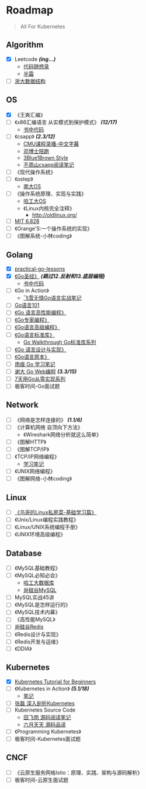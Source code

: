 # Roadmap

> All For Kubernetes

## Algorithm
- [x] Leetcode ***(ing...)***
    - [代码随想录](https://programmercarl.com/)
    - [半霜](https://github.com/halfrost/LeetCode-Go)
- [ ] [浙大数据结构](https://www.icourse163.org/learn/ZJU-93001?tid=1465570445#/learn/content)

## OS
- [x] 《王爽汇编》
- [ ] 《x86汇编语言 从实模式到保护模式》 ***(12/17)***
    - [书中代码](https://github.com/chengleqi/x86-asm-book-source)
- [ ] 《csapp》 ***(2.3/12)***
    - [CMU课程录播-中文字幕](https://www.bilibili.com/video/BV1iW411d7hd)
    - [邓博士陪跑](https://www.bilibili.com/video/BV1hf4y1P7qW)
    - [3Blue1Brown Style](https://www.bilibili.com/video/BV1cD4y1D7uR)
    - [不周山csapp阅读笔记](https://wdxtub.com/work/)
- [ ] 《现代操作系统》
- [ ] 《ostep》
    - [南大OS](https://www.bilibili.com/video/BV1N741177F5)
- [ ] 《操作系统原理、实现与实践》
    - [哈工大OS](https://www.bilibili.com/video/BV1d4411v7u7)
    - 《Linux内核完全注释》
        - http://oldlinux.org/
- [ ] [MIT 6.828](https://pdos.csail.mit.edu/6.828/2019/schedule.html)
- [ ] 《Orange'S:一个操作系统的实现》
- [ ] 《图解系统-小林coding》

## Golang
- [x] [practical-go-lessons](https://www.practical-go-lessons.com/)
- [x] [《Go圣经》](https://wizardforcel.gitbooks.io/build-web-application-with-golang/content/preface.html) ***(跳过12.反射和13.底层编程)***
    - [书中代码](https://github.com/chengleqi/goBible)
- [ ] 《Go in Action》
    - [飞雪无情Go语言实战笔记](https://www.flysnow.org/2017/03/04/go-in-action-go-package.html)
- [ ] [Go语言101](https://gfw.go101.org/article/101.html)
- [ ] [《Go 语言高性能编程》](https://geektutu.com/post/high-performance-go.html)
- [ ] [《Go专家编程》](https://rainbowmango.gitbook.io/go/)
- [ ] [《Go语言高级编程》](https://chai2010.cn/advanced-go-programming-book/)
- [ ] [《Go语言标准库》](https://github.com/polaris1119/The-Golang-Standard-Library-by-Example)
    - [Go Walkthrough Go标准库系列](https://medium.com/go-walkthrough)
- [ ] [《Go 语言设计与实现》](https://draveness.me/golang/)
- [ ] [《Go语言原本》](https://golang.design/under-the-hood/)
- [ ] [雨痕 Go 学习笔记](https://github.com/qyuhen/book)
- [ ] [谢大 Go Web编程](https://wizardforcel.gitbooks.io/build-web-application-with-golang/content/preface.html) ***(3.3/15)***
- [ ] [7天用Go从零实现系列](https://geektutu.com/post/gee.html)
- [ ] 极客时间-Go面试题

## Network
- [ ] 《网络是怎样连接的》 ***(1.1/6)***
- [ ] 《计算机网络 自顶向下方法》
    - 《Wireshark网络分析就这么简单》
- [ ] 《图解HTTP》
- [ ] 《图解TCP/IP》
- [ ] 《TCP/IP网络编程》
    - [学习笔记](https://github.com/riba2534/TCP-IP-NetworkNote)
- [ ] 《UNIX网络编程》
- [ ] 《图解网络-小林coding》

## Linux
- [ ] [《鸟哥的Linux私房菜-基础学习篇》](https://wizardforcel.gitbooks.io/vbird-linux-basic-4e/content/index.html)
- [ ] 《Unix/Linux编程实践教程》
- [ ] 《Linux/UNIX系统编程手册》
- [ ] 《UNIX环境高级编程》

## Database
- [ ] 《MySQL基础教程》
- [ ] 《MySQL必知必会》
    - [哈工大数据库](https://www.bilibili.com/video/BV1PJ411F78b)
    - [尚硅谷MySQL](https://www.bilibili.com/video/BV1iq4y1u7vj)
- [ ] MySQL实战45讲
- [ ] 《MySQL是怎样运行的》
- [ ] 《MySQL技术内幕》
- [ ] 《高性能MySQL》
- [ ] [尚硅谷Redis](https://www.bilibili.com/video/BV1Rv41177Af)
- [ ] 《Redis设计与实现》
- [ ] 《Redis开发与运维》
- [ ] 《DDIA》

## Kubernetes
- [x] [Kubernetes Tutorial for Beginners](https://youtu.be/X48VuDVv0do)
- [ ] 《Kubernetes in Action》 ***(5.1/18)***
    - [笔记](https://chengleqi.notion.site/Kubernetes-in-Action-b2706120ab174888817b1aa454cc8785)
- [ ] [张磊 深入剖析Kubernetes](https://time.geekbang.org/column/intro/100015201)
- [ ] Kubernetes Source Code
    - [田飞雨 源码阅读笔记](https://blog.tianfeiyu.com/source-code-reading-notes/)
    - [六月天天 源码品读](https://junedayday.github.io/categories/%E6%BA%90%E7%A0%81%E9%98%85%E8%AF%BB/)
- [ ] 《Programming Kubernetes》
- [ ] 极客时间-Kubernetes面试题

## CNCF
- [ ] 《云原生服务网格Istio：原理、实践、架构与源码解析》
- [ ] 极客时间-云原生面试题